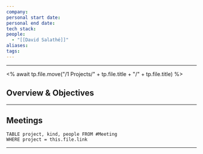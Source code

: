 ```yaml
---
company: 
personal start date: 
personal end date: 
tech stack: 
people:
  - "[[David Salathé]]"
aliases: 
tags:
---
```

---
<% await tp.file.move("/1 Projects/" + tp.file.title + "/" + tp.file.title) %>
## Overview & Objectives

---
## Meetings
```dataview 
TABLE project, kind, people FROM #Meeting
WHERE project = this.file.link
```
---